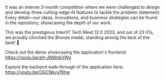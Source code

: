It was an intense 3-month competition where we were challenged to design and develop three cutting-edge AI features to tackle the problem statement. 
Every detail—our ideas, innovations, and business strategies can be found in the repository, showcasing the depth of our work.

This was the prestigious InterIIT Tech Meet 12.0 2023, and out of 23 IITs, we proudly clinched the Bronze medal, standing among the best of the best! 🏅

Check out the demo showcasing the application's frontend: https://youtu.be/sH-JNWokVWg

Explore the backend walk-through of the application here: https://youtu.be/OGCNkyyf9hw

